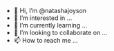 - 👋 Hi, I’m @natashajoyson
- 👀 I’m interested in ...
- 🌱 I’m currently learning ...
- 💞️ I’m looking to collaborate on ...
- 📫 How to reach me ...

<!---
natashajoyson/natashajoyson is a ✨ special ✨ repository because its `README.md` (this file) appears on your GitHub profile.
You can click the Preview link to take a look at your changes.
--->
